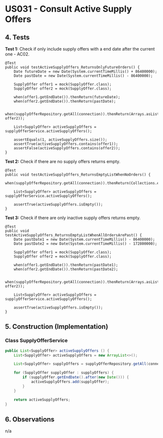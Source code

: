 # US031 - Consult Active Supply Offers

## 4. Tests 

**Test 1:** Check if only include supply offers with a end date after the current one - AC02.

    @Test
    public void testActiveSupplyOffers_ReturnsOnlyFutureOrders() {
        Date futureDate = new Date(System.currentTimeMillis() + 86400000);
        Date pastDate = new Date(System.currentTimeMillis() - 86400000);

        SupplyOffer offer1 = mock(SupplyOffer.class);
        SupplyOffer offer2 = mock(SupplyOffer.class);

        when(offer1.getEndDate()).thenReturn(futureDate);
        when(offer2.getEndDate()).thenReturn(pastDate);

        when(supplyOfferRepository.getAll(connection)).thenReturn(Arrays.asList(offer1, offer2));

        List<SupplyOffer> activeSupplyOffers = supplyOfferService.activeSupplyOffers();

        assertEquals(1, activeSupplyOffers.size());
        assertTrue(activeSupplyOffers.contains(offer1));
        assertFalse(activeSupplyOffers.contains(offer2));
    }

**Test 2:** Check if there are no supply offers returns empty.

    @Test
    public void testActiveSupplyOffers_ReturnsEmptyListWhenNoOrders() {
        when(supplyOfferRepository.getAll(connection)).thenReturn(Collections.emptyList());

        List<SupplyOffer> activeSupplyOffers = supplyOfferService.activeSupplyOffers();

        assertTrue(activeSupplyOffers.isEmpty());
    }

**Test 3:** Check if there are only inactive supply offers returns empty.

    @Test
    public void testActiveSupplyOffers_ReturnsEmptyListWhenAllOrdersArePast() {
        Date pastDate1 = new Date(System.currentTimeMillis() - 86400000);
        Date pastDate2 = new Date(System.currentTimeMillis() - 172800000);

        SupplyOffer offer1 = mock(SupplyOffer.class);
        SupplyOffer offer2 = mock(SupplyOffer.class);

        when(offer1.getEndDate()).thenReturn(pastDate1);
        when(offer2.getEndDate()).thenReturn(pastDate2);

        when(supplyOfferRepository.getAll(connection)).thenReturn(Arrays.asList(offer1, offer2));

        List<SupplyOffer> activeSupplyOffers = supplyOfferService.activeSupplyOffers();

        assertTrue(activeSupplyOffers.isEmpty());
    }

## 5. Construction (Implementation)

### Class SupplyOfferService 

```java
public List<SupplyOffer> activeSupplyOffers () {
    List<SupplyOffer> activeSupplyOffers = new ArrayList<>();

    List<SupplyOffer> supplyOffers = supplyOfferRepository.getAll(connection);

    for (SupplyOffer supplyOffer : supplyOffers) {
        if (supplyOffer.getEndDate().after(new Date())) {
            activeSupplyOffers.add(supplyOffer);
        }
    }

    return activeSupplyOffers;
}
```

## 6. Observations

n/a